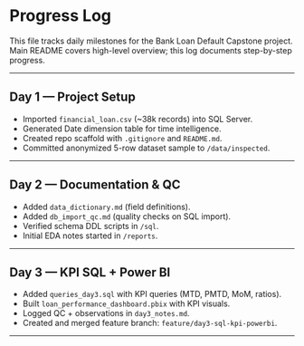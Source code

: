 
# Progress Log

This file tracks daily milestones for the Bank Loan Default Capstone project.  
Main README covers high-level overview; this log documents step-by-step progress.

---

## Day 1 — Project Setup
- Imported `financial_loan.csv` (~38k records) into SQL Server.
- Generated Date dimension table for time intelligence.
- Created repo scaffold with `.gitignore` and `README.md`.
- Committed anonymized 5-row dataset sample to `/data/inspected`.

---

## Day 2 — Documentation & QC
- Added `data_dictionary.md` (field definitions).
- Added `db_import_qc.md` (quality checks on SQL import).
- Verified schema DDL scripts in `/sql`.
- Initial EDA notes started in `/reports`.

---

## Day 3 — KPI SQL + Power BI
- Added `queries_day3.sql` with KPI queries (MTD, PMTD, MoM, ratios).
- Built `loan_performance_dashboard.pbix` with KPI visuals.
- Logged QC + observations in `day3_notes.md`.
- Created and merged feature branch: `feature/day3-sql-kpi-powerbi`.

---
